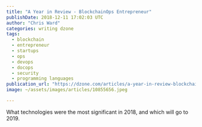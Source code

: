 ```yaml
---
title: "A Year in Review - BlockchainOps Entrepreneur"
publishDate: 2018-12-11 17:02:03 UTC
author: "Chris Ward"
categories: writing dzone
tags:
  - blockchain
  - entrepreneur
  - startups
  - ops
  - devops
  - docops
  - security
  - programming languages
publication_url: "https://dzone.com/articles/a-year-in-review-blockchainops-entrepreneur"
image: ~/assets/images/articles/10855656.jpeg

---
```

What technologies were the most significant in 2018, and which will go to 2019.

